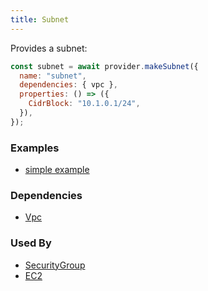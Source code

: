 ```yaml
---
title: Subnet
---
```


Provides a subnet:

```js
const subnet = await provider.makeSubnet({
  name: "subnet",
  dependencies: { vpc },
  properties: () => ({
    CidrBlock: "10.1.0.1/24",
  }),
});
```

### Examples

- [simple example](https://github.com/grucloud/grucloud/blob/main/examples/aws/ec2-vpc/iac.js#L19)

### Dependencies

- [Vpc](./Vpc)

### Used By

- [SecurityGroup](./SecurityGroup)
- [EC2](./EC2)
